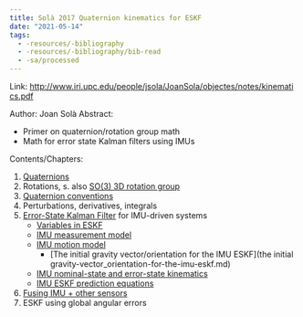 ```yaml
---
title: Solà 2017 Quaternion kinematics for ESKF
date: "2021-05-14"
tags:
  - -resources/-bibliography
  - -resources/-bibliography/bib-read
  - -sa/processed
---
```


Link: <http://www.iri.upc.edu/people/jsola/JoanSola/objectes/notes/kinematics.pdf>

Author: Joan Solà
Abstract:

*   Primer on quaternion/rotation group math
*   Math for error state Kalman filters using IMUs

Contents/Chapters:

1.  [Quaternions](quaternions.md)
2.  Rotations, s. also [SO(3) 3D rotation group](so(3)-3d-rotation-group.md)
3.  [Quaternion conventions](quaternion-conventions.md)
4.  Perturbations, derivatives, integrals
5.  [Error-State Kalman Filter](error-state-kalman-filter.md) for IMU-driven systems
    *   [Variables in ESKF](variables-in-eskf.md)
    *   [IMU measurement model](imu-measurement-model.md)
    *   [IMU motion model](imu-motion-model.md)
        *   [The initial gravity vector/orientation for the IMU ESKF](the initial gravity-vector_orientation-for-the-imu-eskf.md)
    *   [IMU nominal-state and error-state kinematics](imu-nominal-state-and-error-state-kinematics.md)
    *   [IMU ESKF prediction equations](imu-eskf-prediction-equations.md)
6.  [Fusing IMU + other sensors](fusing-imu-+-other-sensors.md)
7.  ESKF using global angular errors

